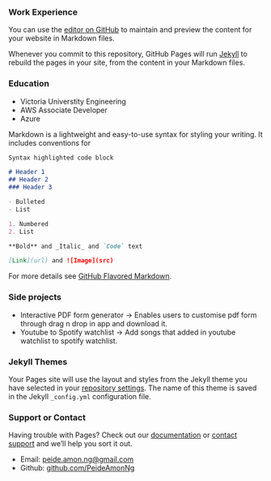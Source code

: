 ### Work Experience

You can use the [editor on GitHub](https://github.com/PeideAmonNg/profile2/edit/gh-pages/index.md) to maintain and preview the content for your website in Markdown files.

Whenever you commit to this repository, GitHub Pages will run [Jekyll](https://jekyllrb.com/) to rebuild the pages in your site, from the content in your Markdown files.



### Education

- Victoria Universtity Engineering
- AWS Associate Developer
- Azure

Markdown is a lightweight and easy-to-use syntax for styling your writing. It includes conventions for

```markdown
Syntax highlighted code block

# Header 1
## Header 2
### Header 3

- Bulleted
- List

1. Numbered
2. List

**Bold** and _Italic_ and `Code` text

[Link](url) and ![Image](src)
```

For more details see [GitHub Flavored Markdown](https://guides.github.com/features/mastering-markdown/).

### Side projects

- Interactive PDF form generator -> Enables users to customise pdf form through drag n drop in app and download it.
- Youtube to Spotify watchlist -> Add songs that added in youtube watchlist to spotify watchlist.

### Jekyll Themes

Your Pages site will use the layout and styles from the Jekyll theme you have selected in your [repository settings](https://github.com/PeideAmonNg/profile2/settings). The name of this theme is saved in the Jekyll `_config.yml` configuration file.

### Support or Contact

Having trouble with Pages? Check out our [documentation](https://docs.github.com/categories/github-pages-basics/) or [contact support](https://github.com/contact) and we’ll help you sort it out.

- Email: peide.amon.ng@gmail.com
- Github: [github.com/PeideAmonNg](https://github.com/PeideAmonNg/)
